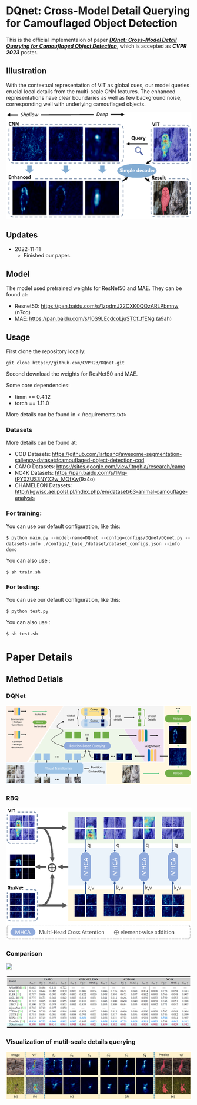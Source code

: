 # DQnet: Cross-Model Detail Querying for Camouflaged Object Detection
This is the official implementaion of paper [***DQnet: Cross-Model Detail Querying for Camouflaged Object Detection***](), which is accepted as ***CVPR 2023*** poster.


## Illustration

With the contextual representation of ViT as global cues, our model queries crucial local details from the multi-scale CNN features. The enhanced representations have clear boundaries as well as few background noise, corresponding
well with underlying camouflaged objects.

![DQnet](./figures/fig1.png)

## Updates
* 2022-11-11
    - Finished our paper.

## Model 

The model used pretrained weights for ResNet50 and MAE. They can be found at:
- Resnet50: https://pan.baidu.com/s/1zpdmJ22CXK0QQzARLPbmnw (n7cq)
- MAE: https://pan.baidu.com/s/10S9LEcdcoLjuSTCf_ffENg (a9ah)



## Usage

First clone the repository locally:
```
git clone https://github.com/CVPR23/DQnet.git
```

Second download the weights for ResNet50 and MAE.

Some core dependencies:

- timm == 0.4.12
- torch == 1.11.0

More details can be found in <./requirements.txt>


### Datasets
More details can be found at:
- COD Datasets: <https://github.com/lartpang/awesome-segmentation-saliency-dataset#camouflaged-object-detection-cod>
- CAMO Datasets: <https://sites.google.com/view/ltnghia/research/camo>
- NC4K Datasets: <https://pan.baidu.com/s/1Mq-tPY0ZUS3NYX2w_MQfKw>(9x4o)
- CHAMELEON Datasets: <http://kgwisc.aei.polsl.pl/index.php/en/dataset/63-animal-camouflage-analysis>



### For training:

You can use our default configuration, like this:

```shell
$ python main.py --model-name=DQnet --config=configs/DQnet/DQnet.py --datasets-info ./configs/_base_/dataset/dataset_configs.json --info demo
```

You can also use :

```shell
$ sh train.sh
```

### For testing:

You can use our default configuration, like this:

```shell
$ python test.py 
```

You can also use :

```shell
$ sh test.sh
```


# Paper Details

## Method Detials

### DQNet
![](./figures/fig2.png)

### RBQ
![](./figures/fig4.png)


### Comparison

![](./figures/fig5.png)

![](./figures/fig6.jpg)

### Visualization of mutil-scale details querying
![](./figures/fig6.png)


